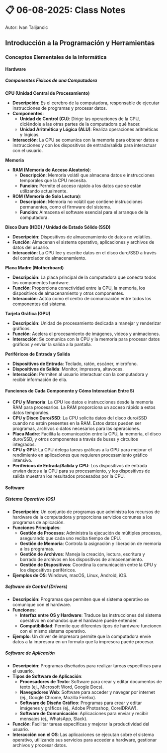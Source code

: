 # 📋 06-08-2025: Class Notes
Autor: Ivan Talijancic

## Introducción a la Programación y Herramientas

### Conceptos Elementales de la Informática

#### Hardware

##### Componentes Físicos de una Computadora

**CPU (Unidad Central de Procesamiento)**
   - **Descripción**: Es el cerebro de la computadora, responsable de ejecutar instrucciones de programas y procesar datos.
   - **Componentes**:
     - **Unidad de Control (CU)**: Dirige las operaciones de la CPU, diciéndole a las otras partes de la computadora qué hacer.
     - **Unidad Aritmética y Lógica (ALU)**: Realiza operaciones aritméticas y lógicas.
   - **Interacción**: La CPU se comunica con la memoria para obtener datos e instrucciones y con los dispositivos de entrada/salida para interactuar con el usuario.

**Memoria**
   - **RAM (Memoria de Acceso Aleatorio)**:
     - **Descripción**: Memoria volátil que almacena datos e instrucciones temporales que la CPU necesita.
     - **Función**: Permite el acceso rápido a los datos que se están utilizando actualmente.
   - **ROM (Memoria de Solo Lectura)**:
     - **Descripción**: Memoria no volátil que contiene instrucciones permanentes, como el firmware del sistema.
     - **Función**: Almacena el software esencial para el arranque de la computadora.

**Disco Duro (HDD) / Unidad de Estado Sólido (SSD)**
   - **Descripción**: Dispositivos de almacenamiento de datos no volátiles.
   - **Función**: Almacenan el sistema operativo, aplicaciones y archivos de datos del usuario.
   - **Interacción**: La CPU lee y escribe datos en el disco duro/SSD a través del controlador de almacenamiento.

**Placa Madre (Motherboard)**
   - **Descripción**: La placa principal de la computadora que conecta todos los componentes hardware.
   - **Función**: Proporciona conectividad entre la CPU, la memoria, los dispositivos de almacenamiento y otros componentes.
   - **Interacción**: Actúa como el centro de comunicación entre todos los componentes del sistema.

**Tarjeta Gráfica (GPU)**
   - **Descripción**: Unidad de procesamiento dedicada a manejar y renderizar gráficos.
   - **Función**: Acelera el procesamiento de imágenes, videos y animaciones.
   - **Interacción**: Se comunica con la CPU y la memoria para procesar datos gráficos y enviar la salida a la pantalla.

**Periféricos de Entrada y Salida**
   - **Dispositivos de Entrada**: Teclado, ratón, escáner, micrófono.
   - **Dispositivos de Salida**: Monitor, impresora, altavoces.
   - **Interacción**: Permiten al usuario interactuar con la computadora y recibir información de ella.

#### Funciones de Cada Componente y Cómo Interactúan Entre Sí

- **CPU y Memoria**: La CPU lee datos e instrucciones desde la memoria RAM para procesarlos. La RAM proporciona un acceso rápido a estos datos temporales.
- **CPU y Disco Duro/SSD**: La CPU solicita datos del disco duro/SSD cuando no están presentes en la RAM. Estos datos pueden ser programas, archivos o datos necesarios para las operaciones.
- **Placa Madre**: Facilita la comunicación entre la CPU, la memoria, el disco duro/SSD, y otros componentes a través de buses y circuitos integrados.
- **CPU y GPU**: La CPU delega tareas gráficas a la GPU para mejorar el rendimiento en aplicaciones que requieren procesamiento gráfico intensivo.
- **Periféricos de Entrada/Salida y CPU**: Los dispositivos de entrada envían datos a la CPU para su procesamiento, y los dispositivos de salida muestran los resultados procesados por la CPU.

#### Software

##### Sistema Operativo (OS)

- **Descripción**: Un conjunto de programas que administra los recursos de hardware de la computadora y proporciona servicios comunes a los programas de aplicación.
- **Funciones Principales**:
  - **Gestión de Procesos**: Administra la ejecución de múltiples procesos, asegurando que cada uno reciba tiempo de CPU.
  - **Gestión de Memoria**: Controla la asignación y liberación de memoria a los programas.
  - **Gestión de Archivos**: Maneja la creación, lectura, escritura y borrado de archivos en los dispositivos de almacenamiento.
  - **Gestión de Dispositivos**: Coordina la comunicación entre la CPU y los dispositivos periféricos.
- **Ejemplos de OS**: Windows, macOS, Linux, Android, iOS.

##### Software de Control (Drivers)

- **Descripción**: Programas que permiten que el sistema operativo se comunique con el hardware.
- **Funciones**:
  - **Interfaz entre OS y Hardware**: Traduce las instrucciones del sistema operativo en comandos que el hardware puede entender.
  - **Compatibilidad**: Permite que diferentes tipos de hardware funcionen con el mismo sistema operativo.
- **Ejemplo**: Un driver de impresora permite que la computadora envíe datos a la impresora en un formato que la impresora puede procesar.

##### Software de Aplicación

- **Descripción**: Programas diseñados para realizar tareas específicas para el usuario.
- **Tipos de Software de Aplicación**:
  - **Procesadores de Texto**: Software para crear y editar documentos de texto (ej., Microsoft Word, Google Docs).
  - **Navegadores Web**: Software para acceder y navegar por internet (ej., Google Chrome, Mozilla Firefox).
  - **Software de Diseño Gráfico**: Programas para crear y editar imágenes y gráficos (ej., Adobe Photoshop, CorelDRAW).
  - **Software de Comunicación**: Aplicaciones para enviar y recibir mensajes (ej., WhatsApp, Slack).
- **Función**: Facilitar tareas específicas y mejorar la productividad del usuario.
- **Interacción con el OS**: Las aplicaciones se ejecutan sobre el sistema operativo, utilizando sus servicios para acceder a hardware, gestionar archivos y procesar datos.


